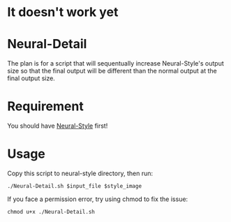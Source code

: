 # It doesn't work yet

# Neural-Detail

The plan is for a script that will sequentually increase Neural-Style's output size so that the final output will be different than the normal output at the final output size.

# Requirement

You should have [Neural-Style](https://github.com/jcjohnson/neural-style/) first!

# Usage
Copy this script to neural-style directory, then run:

`./Neural-Detail.sh $input_file $style_image`

If you face a permission error, try using chmod to fix the issue: 

`chmod u+x ./Neural-Detail.sh`
